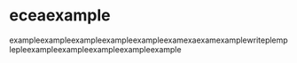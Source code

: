 # eceaexample
exampleexampleexampleexampleexampleexamexaexamexamplewriteplemplepleexampleexampleexampleexampleexample
